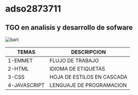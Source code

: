 # adso2873711
## TGO en analisis y desarrollo de sofware 

![bart](https://encrypted-tbn0.gstatic.com/images?q=tbn:ANd9GcTPlx4n9N4S4uUE2kJftUMkwCOmZ1wh7p02Sg&usqp=CAU)

|TEMAS| DESCRIPCION|
|-----|------------|
|1-EMMET| FLUJO DE TRABAJO|
|2-HTML| IDIOMA DE ETIQUETAS|
|3-CSS| HOJA DE ESTILOS EN CASCADA|
|4-JAVASCRIPT| LENGUAJE DE PROGRAMACION|

